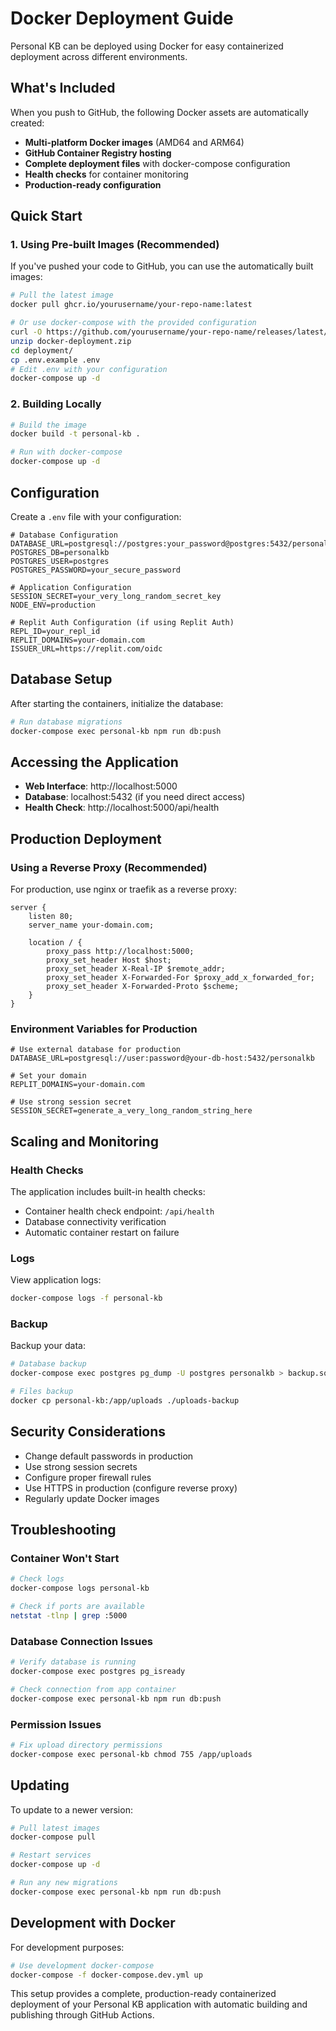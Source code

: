 # Docker Deployment Guide

Personal KB can be deployed using Docker for easy containerized deployment across different environments.

## What's Included

When you push to GitHub, the following Docker assets are automatically created:

- **Multi-platform Docker images** (AMD64 and ARM64)
- **GitHub Container Registry hosting** 
- **Complete deployment files** with docker-compose configuration
- **Health checks** for container monitoring
- **Production-ready configuration**

## Quick Start

### 1. Using Pre-built Images (Recommended)

If you've pushed your code to GitHub, you can use the automatically built images:

```bash
# Pull the latest image
docker pull ghcr.io/yourusername/your-repo-name:latest

# Or use docker-compose with the provided configuration
curl -O https://github.com/yourusername/your-repo-name/releases/latest/download/docker-deployment.zip
unzip docker-deployment.zip
cd deployment/
cp .env.example .env
# Edit .env with your configuration
docker-compose up -d
```

### 2. Building Locally

```bash
# Build the image
docker build -t personal-kb .

# Run with docker-compose
docker-compose up -d
```

## Configuration

Create a `.env` file with your configuration:

```env
# Database Configuration
DATABASE_URL=postgresql://postgres:your_password@postgres:5432/personalkb
POSTGRES_DB=personalkb
POSTGRES_USER=postgres
POSTGRES_PASSWORD=your_secure_password

# Application Configuration
SESSION_SECRET=your_very_long_random_secret_key
NODE_ENV=production

# Replit Auth Configuration (if using Replit Auth)
REPL_ID=your_repl_id
REPLIT_DOMAINS=your-domain.com
ISSUER_URL=https://replit.com/oidc
```

## Database Setup

After starting the containers, initialize the database:

```bash
# Run database migrations
docker-compose exec personal-kb npm run db:push
```

## Accessing the Application

- **Web Interface**: http://localhost:5000
- **Database**: localhost:5432 (if you need direct access)
- **Health Check**: http://localhost:5000/api/health

## Production Deployment

### Using a Reverse Proxy (Recommended)

For production, use nginx or traefik as a reverse proxy:

```nginx
server {
    listen 80;
    server_name your-domain.com;
    
    location / {
        proxy_pass http://localhost:5000;
        proxy_set_header Host $host;
        proxy_set_header X-Real-IP $remote_addr;
        proxy_set_header X-Forwarded-For $proxy_add_x_forwarded_for;
        proxy_set_header X-Forwarded-Proto $scheme;
    }
}
```

### Environment Variables for Production

```env
# Use external database for production
DATABASE_URL=postgresql://user:password@your-db-host:5432/personalkb

# Set your domain
REPLIT_DOMAINS=your-domain.com

# Use strong session secret
SESSION_SECRET=generate_a_very_long_random_string_here
```

## Scaling and Monitoring

### Health Checks

The application includes built-in health checks:
- Container health check endpoint: `/api/health`
- Database connectivity verification
- Automatic container restart on failure

### Logs

View application logs:
```bash
docker-compose logs -f personal-kb
```

### Backup

Backup your data:
```bash
# Database backup
docker-compose exec postgres pg_dump -U postgres personalkb > backup.sql

# Files backup
docker cp personal-kb:/app/uploads ./uploads-backup
```

## Security Considerations

- Change default passwords in production
- Use strong session secrets
- Configure proper firewall rules
- Use HTTPS in production (configure reverse proxy)
- Regularly update Docker images

## Troubleshooting

### Container Won't Start
```bash
# Check logs
docker-compose logs personal-kb

# Check if ports are available
netstat -tlnp | grep :5000
```

### Database Connection Issues
```bash
# Verify database is running
docker-compose exec postgres pg_isready

# Check connection from app container
docker-compose exec personal-kb npm run db:push
```

### Permission Issues
```bash
# Fix upload directory permissions
docker-compose exec personal-kb chmod 755 /app/uploads
```

## Updating

To update to a newer version:

```bash
# Pull latest images
docker-compose pull

# Restart services
docker-compose up -d

# Run any new migrations
docker-compose exec personal-kb npm run db:push
```

## Development with Docker

For development purposes:

```bash
# Use development docker-compose
docker-compose -f docker-compose.dev.yml up
```

This setup provides a complete, production-ready containerized deployment of your Personal KB application with automatic building and publishing through GitHub Actions.